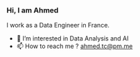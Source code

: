 ### Hi, I am Ahmed
I work as a Data Engineer in France.

- 👀 I’m interested in Data Analysis and AI
- 📫 How to reach me ? ahmed.tc@pm.me

<!---
atchagnaou/atchagnaou is a ✨ special ✨ repository because its `README.md` (this file) appears on your GitHub profile.
You can click the Preview link to take a look at your changes.
--->

